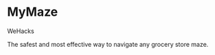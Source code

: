 <h1> MyMaze </h1>
 
<p> WeHacks </p>
 
<p>
 	The safest and most effective way to navigate any grocery store maze.
</p>
